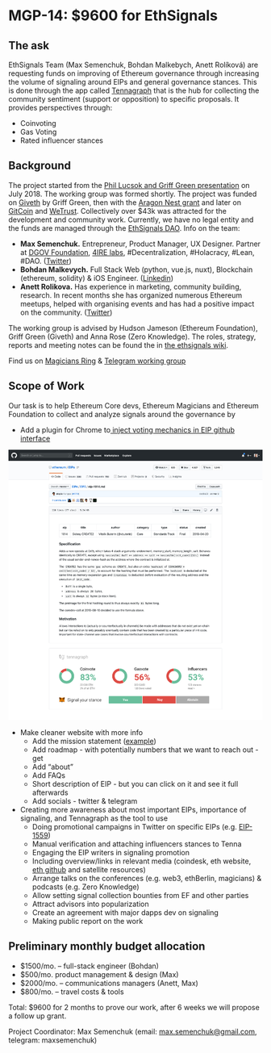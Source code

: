 # MGP-14: $9600 for EthSignals

## The ask

EthSignals Team \(Max Semenchuk, Bohdan Malkebych, Anett Rolíková\) are requesting funds on improving of Ethereum governance through increasing the volume of signaling around EIPs and general governance stances. This is done through the app called [Tennagraph](https://tennagraph.com/) that is the hub for collecting the community sentiment \(support or opposition\) to specific proposals. It provides perspectives through:

* Coinvoting
* Gas Voting
* Rated influencer stances

## Background

The project started from the [Phil Lucsok and Griff Green presentation](https://drive.google.com/file/d/1bQiSw8UveVT_R2f3Yhla61ad6FRefptf/view) on July 2018. The working group was formed shortly. The project was funded on [Giveth](https://beta.giveth.io/campaigns/5b51bdbdf8ba4732631989f5) by Griff Green, then with the [Aragon Nest grant](https://github.com/aragon/nest/pull/66) and later on [GitCoin](https://gitcoin.co/grants/85/tennagraph-minimum-bias-ethereum-signal-aggregat-2) and [WeTrust](https://cryptounlocked.wetrust.io/tennagraph). Collectively over $43k was attracted for the development and community work. Currently, we have no legal entity and the funds are managed through the [EthSignals DAO](https://mainnet.aragon.org/#/tenna.aragonid.eth/0x77886861218199f5d98c86f4e707a071cbb82ea5). Info on the team:

* **Max Semenchuk.** Entrepreneur, Product Manager, UX Designer. Partner at [DGOV Foundation](https://dgov.foundation/), [4IRE labs](https://4irelabs.com/),  \#Decentralization, \#Holacracy, \#Lean, \#DAO. \([Twitter](https://twitter.com/maxsemenchuk)\)
* **Bohdan Malkevych.** Full Stack Web \(python, vue.js, nuxt\), Blockchain \(ethereum, solidity\) & iOS Engineer. \([Linkedin](https://www.linkedin.com/in/bohdan-malkevych-19357bb1/)\)
* **Anett Rolikova.** Has experience in marketing, community building, research. In recent months she has organized numerous Ethereum meetups, helped with organising events and has had a positive impact on the community.  \([Twitter](https://twitter.com/AnettRolikova)\)

The working group is advised by Hudson Jameson \(Ethereum Foundation\), Griff Green \(Giveth\) and Anna Rose \(Zero Knowledge\). The roles, strategy, reports and meeting notes can be found the in [the ethsignals wiki](https://ethsignals.gitbook.io/wiki/).

Find us on [Magicians Ring](https://ethereum-magicians.org/c/working-groups/signaling-ring) & [Telegram working group](https://t.me/tennagraph)

## Scope of Work

Our task is to help Ethereum Core devs, Ethereum Magicians and Ethereum Foundation to collect and analyze signals around the governance by

* Add a plugin for Chrome to[ inject voting mechanics in EIP github interface](https://www.figma.com/file/X4cetH8WVlTP3w0XmbgsEwFN/Tennagraph?node-id=896%3A1239)

![](.gitbook/assets/frame-13.jpg)

* Make cleaner website with more info 
  * Add the mission statement \([example](https://coin.dance/)\)
  * Add roadmap - with potentially numbers that we want to reach out - get
  * Add “about” 
  * Add FAQs
  * Short description of EIP - but you can click on it and see it full afterwards 
  * Add socials - twitter & telegram
* Creating more awareness about most important EIPs, importance of signaling, and Tennagraph as the tool to use
  * Doing promotional campaigns in Twitter on specific EIPs \(e.g. [EIP-1559](https://ethereum-magicians.org/t/eip-1559-fee-market-change-for-eth-1-0-chain/2783/8)\)
  * Manual verification and attaching influencers stances to Tenna
  * Engaging the EIP writers in signaling promotion
  * Including overview/links in relevant media \(coindesk, eth website, [eth github](https://github.com/ethereum/wiki/wiki/Governance-compendium) and satellite resources\)
  * Arrange talks on the conferences \(e.g. web3, ethBerlin, magicians\) & podcasts \(e.g. Zero Knowledge\)
  * Allow setting signal collection bounties from EF and other parties
  * Attract advisors into popularization
  * Create an agreement with major dapps dev on signaling
  * Making public report on the work

## Preliminary monthly budget allocation

* $1500/mo. – full-stack engineer \(Bohdan\)
* $500/mo. product management & design \(Max\)
* $2000/mo. – communications managers \(Anett, Max\)
* $800/mo. – travel costs & tools

Total: $9600 for 2 months to prove our work, after 6 weeks we will propose a follow up grant.

Project Coordinator: Max Semenchuk \(email: max.semenchuk@gmail.com, telegram: maxsemenchuk\)

